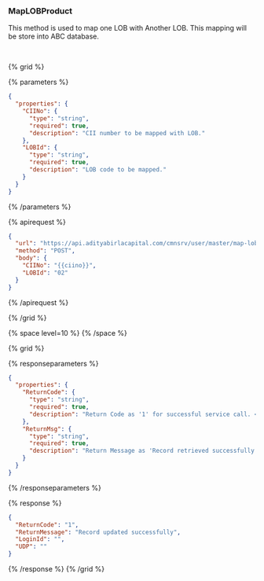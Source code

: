 ### MapLOBProduct

This method is used to map one LOB with Another LOB. This mapping will be store into ABC database.

&nbsp;

{% grid %}

{% parameters %}

```json
{
  "properties": {
    "CIINo": {
      "type": "string",
      "required": true,
      "description": "CII number to be mapped with LOB."
    },
    "LOBId": {
      "type": "string",
      "required": true,
      "description": "LOB code to be mapped."
    }
  }
}
```

{% /parameters %}

{% apirequest %}

```json
{
  "url": "https://api.adityabirlacapital.com/cmnsrv/user/master/map-lob-product",
  "method": "POST",
  "body": {
    "CIINo": "{{ciino}}",
    "LOBId": "02"
  }
}
```

{% /apirequest %}

{% /grid %}

{% space level=10 %}
{% /space %}

{% grid %}

{% responseparameters %}

```json
{
  "properties": {
    "ReturnCode": {
      "type": "string",
      "required": true,
      "description": "Return Code as '1' for successful service call. <Please Refer Below ReturnCode list>"
    },
    "ReturnMsg": {
      "type": "string",
      "required": true,
      "description": "Return Message as 'Record retrieved successfully' for successful service call."
    }
  }
}
```

{% /responseparameters %}

{% response %}

```json
{
  "ReturnCode": "1",
  "ReturnMessage": "Record updated successfully",
  "LoginId": "",
  "UDP": ""
}
```

{% /response %}
{% /grid %}
